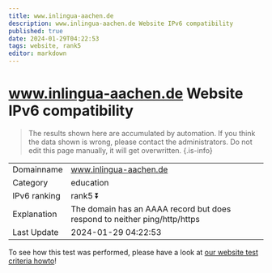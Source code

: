 ```yaml
---
title: www.inlingua-aachen.de
description: www.inlingua-aachen.de Website IPv6 compatibility
published: true
date: 2024-01-29T04:22:53
tags: website, rank5
editor: markdown
---
```


# www.inlingua-aachen.de Website IPv6 compatibility

> The results shown here are accumulated by automation. If you think the data shown is wrong, please contact the administrators. 
> Do not edit this page manually, it will get overwritten.
{.is-info}


|   |   |
| - | - |
| Domainname | www.inlingua-aachen.de
| Category | education |
| IPv6 ranking | rank5 :arrow_double_down: |
| Explanation | The domain has an AAAA record but does respond to neither ping/http/https |
| Last Update | 2024-01-29 04:22:53 |

To see how this test was performed, please have a look at [our website test criteria howto](/howto/testcriteria/website)!

